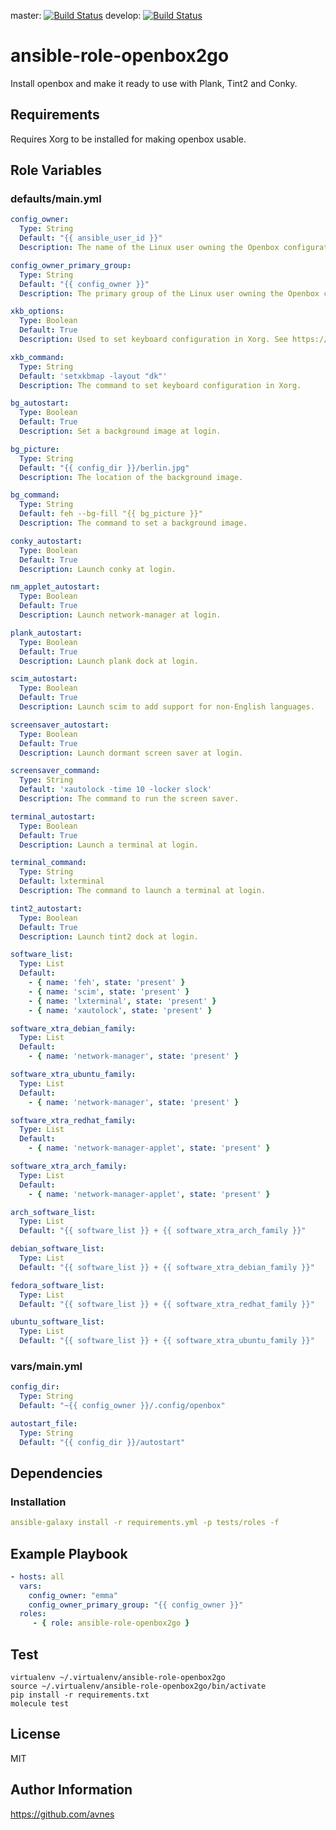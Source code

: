 master: [![Build Status](https://travis-ci.org/avnes/ansible-role-openbox2go.png?branch=master)](https://travis-ci.org/avnes/ansible-role-openbox2go) develop: [![Build Status](https://travis-ci.org/avnes/ansible-role-openbox2go.png?branch=develop)](https://travis-ci.org/avnes/ansible-role-openbox2go)

# ansible-role-openbox2go

Install openbox and make it ready to use with Plank, Tint2 and Conky.

## Requirements

Requires Xorg to be installed for making openbox usable.

## Role Variables

### defaults/main.yml

```yaml
config_owner:
  Type: String
  Default: "{{ ansible_user_id }}"
  Description: The name of the Linux user owning the Openbox configuration.

config_owner_primary_group:
  Type: String
  Default: "{{ config_owner }}"
  Description: The primary group of the Linux user owning the Openbox configuration.

xkb_options:
  Type: Boolean
  Default: True
  Description: Used to set keyboard configuration in Xorg. See https://wiki.archlinux.org/index.php/Keyboard_configuration_in_Xorg for more info.

xkb_command:
  Type: String
  Default: 'setxkbmap -layout "dk"'
  Description: The command to set keyboard configuration in Xorg.

bg_autostart:
  Type: Boolean
  Default: True
  Description: Set a background image at login.

bg_picture:
  Type: String
  Default: "{{ config_dir }}/berlin.jpg"
  Description: The location of the background image.

bg_command:
  Type: String
  Default: feh --bg-fill "{{ bg_picture }}"
  Description: The command to set a background image.

conky_autostart:
  Type: Boolean
  Default: True
  Description: Launch conky at login.

nm_applet_autostart:
  Type: Boolean
  Default: True
  Description: Launch network-manager at login.

plank_autostart:
  Type: Boolean
  Default: True
  Description: Launch plank dock at login.

scim_autostart:
  Type: Boolean
  Default: True
  Description: Launch scim to add support for non-English languages.

screensaver_autostart:
  Type: Boolean
  Default: True
  Description: Launch dormant screen saver at login.

screensaver_command:
  Type: String
  Default: 'xautolock -time 10 -locker slock'
  Description: The command to run the screen saver.

terminal_autostart:
  Type: Boolean
  Default: True
  Description: Launch a terminal at login.

terminal_command:
  Type: String
  Default: lxterminal
  Description: The command to launch a terminal at login.

tint2_autostart:
  Type: Boolean
  Default: True
  Description: Launch tint2 dock at login.

software_list:
  Type: List
  Default:
    - { name: 'feh', state: 'present' }
    - { name: 'scim', state: 'present' }
    - { name: 'lxterminal', state: 'present' }
    - { name: 'xautolock', state: 'present' }

software_xtra_debian_family:
  Type: List
  Default:
    - { name: 'network-manager', state: 'present' }

software_xtra_ubuntu_family:
  Type: List
  Default:
    - { name: 'network-manager', state: 'present' }

software_xtra_redhat_family:
  Type: List
  Default:
    - { name: 'network-manager-applet', state: 'present' }

software_xtra_arch_family:
  Type: List
  Default:
    - { name: 'network-manager-applet', state: 'present' }

arch_software_list:
  Type: List
  Default: "{{ software_list }} + {{ software_xtra_arch_family }}"

debian_software_list:
  Type: List
  Default: "{{ software_list }} + {{ software_xtra_debian_family }}"

fedora_software_list:
  Type: List
  Default: "{{ software_list }} + {{ software_xtra_redhat_family }}"

ubuntu_software_list:
  Type: List
  Default: "{{ software_list }} + {{ software_xtra_ubuntu_family }}"
```

### vars/main.yml

```yaml
config_dir:
  Type: String
  Default: "~{{ config_owner }}/.config/openbox"

autostart_file:
  Type: String
  Default: "{{ config_dir }}/autostart"
```

## Dependencies

### Installation

```yaml
ansible-galaxy install -r requirements.yml -p tests/roles -f
```

## Example Playbook

```yaml
- hosts: all
  vars:
    config_owner: "emma"
    config_owner_primary_group: "{{ config_owner }}"
  roles:
     - { role: ansible-role-openbox2go }
```

## Test

```
virtualenv ~/.virtualenv/ansible-role-openbox2go
source ~/.virtualenv/ansible-role-openbox2go/bin/activate
pip install -r requirements.txt
molecule test
```

## License

MIT

## Author Information

<https://github.com/avnes>
